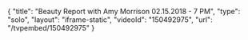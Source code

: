 {
    "title": "Beauty Report with Amy Morrison 02.15.2018 - 7 PM",
    "type": "solo",
    "layout": "iframe-static",
    "videoId": "150492975",
    "url": "\/tvpembed\/150492975"
}